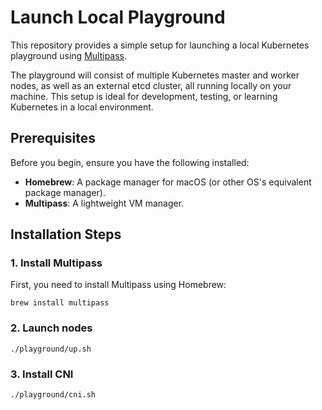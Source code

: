 # Launch Local Playground

This repository provides a simple setup for launching a local Kubernetes playground using [Multipass](https://multipass.run/).

The playground will consist of multiple Kubernetes master and worker nodes, as well as an external etcd cluster, all running locally on your machine.
This setup is ideal for development, testing, or learning Kubernetes in a local environment.

## Prerequisites

Before you begin, ensure you have the following installed:

- **Homebrew**: A package manager for macOS (or other OS's equivalent package manager).
- **Multipass**: A lightweight VM manager.

## Installation Steps

### 1. Install Multipass

First, you need to install Multipass using Homebrew:

```shell
brew install multipass
```

### 2. Launch nodes

```shell
./playground/up.sh
```

### 3. Install CNI

```shell
./playground/cni.sh
```
